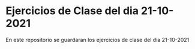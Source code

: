 # Ejercicios de Clase del dia 21-10-2021
En este repositorio se guardaran los ejercicios de clase del dia 21-10-2021